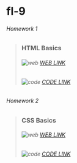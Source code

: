# fl-9

###### Homework 1
> ### __HTML Basics__
> ###### ![web](https://tchv.github.io/fl9/fl9-src/web.png) [WEB LINK](https://tchv.github.io/fl9/fl9-html-basics/)
> ###### ![code](https://tchv.github.io/fl9/fl9-src/code.png) [CODE LINK](https://github.com/tchv/fl-9/blob/master/FE_9_1_homework_html-basics/homework/index.html)

###### Homework 2
> ### __CSS Basics__
> ###### ![web](https://tchv.github.io/fl9/fl9-src/web.png) [WEB LINK](https://tchv.github.io/fl9/fl9-css-basics/)
> ###### ![code](https://tchv.github.io/fl9/fl9-src/code.png) [CODE LINK](https://github.com/tchv/fl-9/blob/master/FE_9_2_homework_css-basics/homework/css/style.css)
